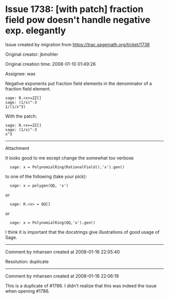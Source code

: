 # Issue 1738: [with patch] fraction field __pow__ doesn't handle negative exp. elegantly

Issue created by migration from https://trac.sagemath.org/ticket/1738

Original creator: jbmohler

Original creation time: 2008-01-10 01:49:26

Assignee: was

Negative exponents put fraction field elements in the denominator of a fraction field element.


```
sage: R.<x>=ZZ[]
sage: (1/x)^-3
1/(1/x^3)
```


With the patch:

```
sage: R.<x>=ZZ[]
sage: (1/x)^-3
x^3
```

 


---

Attachment

It looks good to me except change the somewhat too verbose

```
  sage: x = PolynomialRing(RationalField(),'x').gen() 
```

to one of the following (take your pick):

```
  sage: x = polygen(QQ, 'x')
```

or 

```
  sage: R.<x> = QQ[]
```

or 

```
  sage: x = PolynomialRing(QQ,'x').gen()
```


I think it is important that the docstrings give illustrations of good usage of Sage.


---

Comment by mhansen created at 2008-01-16 22:05:40

Resolution: duplicate


---

Comment by mhansen created at 2008-01-16 22:06:19

This is a duplicate of #1786.  I didn't realize that this was indeed the issue when opening #1786.
